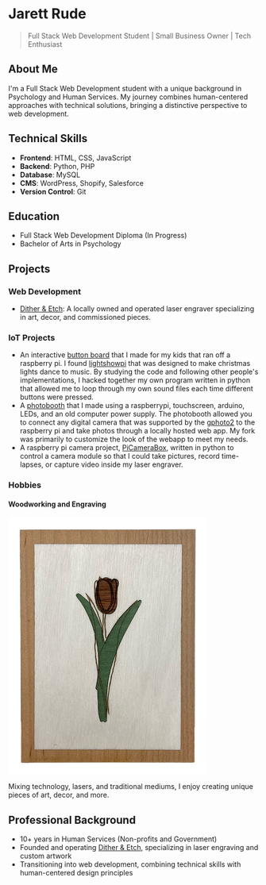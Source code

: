 # Jarett Rude
> Full Stack Web Development Student | Small Business Owner | Tech Enthusiast

## About Me
I'm a Full Stack Web Development student with a unique background in Psychology and Human Services. My journey combines human-centered approaches with technical solutions, bringing a distinctive perspective to web development.

## Technical Skills
- **Frontend**: HTML, CSS, JavaScript
- **Backend**: Python, PHP
- **Database**: MySQL
- **CMS**: WordPress, Shopify, Salesforce
- **Version Control**: Git

## Education
- Full Stack Web Development Diploma (In Progress)
- Bachelor of Arts in Psychology

## Projects
### Web Development
- [Dither & Etch](https://ditherandetch.ca): A locally owned and operated laser engraver specializing in art, decor, and commissioned pieces.


### IoT Projects
- An interactive [button board](https://github.com/jarettrude/buttonboard) that I made for my kids that ran off a raspberry pi. I found [lightshowpi](https://www.reddit.com/r/LightShowPi/wiki/index/) that was designed to make christmas lights dance to music. By studying the code and following other people's implementations, I hacked together my own program written in python that allowed me to loop through my own sound files each time different buttons were pressed.
- A [photobooth](https://github.com/jarettrude/photobooth) that I made using a raspberrypi, touchscreen, arduino, LEDs, and an old computer power supply. The photobooth allowed you to connect any digital camera that was supported by the [gphoto2](http://www.gphoto.org) to the raspberry pi and take photos through a locally hosted web app. My fork was primarily to customize the look of the webapp to meet my needs.
- A raspberry pi camera project, [PiCameraBox](https://github.com/jarettrude/PiCameraBox), written in python to control a camera module so that I could take pictures, record time-lapses, or capture video inside my laser engraver.


### Hobbies
#### Woodworking and Engraving
![Laser cut and engraved wood veneers of a rose on a white background.](/src/img/rose-art.png "Rose")

Mixing technology, lasers, and traditional mediums, I enjoy creating unique pieces of art, decor, and more.

## Professional Background
- 10+ years in Human Services (Non-profits and Government)
- Founded and operating [Dither & Etch](https://ditherandetch.ca), specializing in laser engraving and custom artwork
- Transitioning into web development, combining technical skills with human-centered design principles
